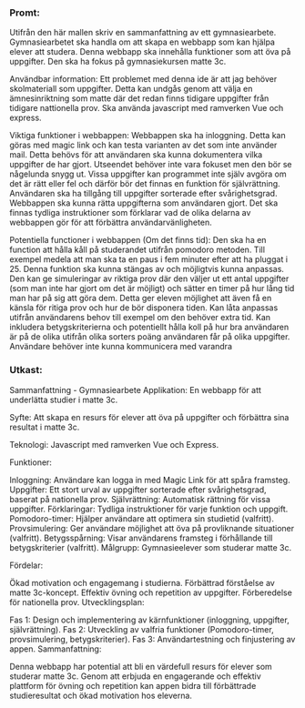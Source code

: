 ### Promt:
Utifrån den här mallen skriv en sammanfattning av ett gymnasiearbete. Gymnasiearbetet ska handla om att skapa en webbapp som kan hjälpa elever att studera. Denna webbapp ska innehålla funktioner som att öva på uppgifter. Den ska ha fokus på gymnasiekursen matte 3c. 

Användbar information:
Ett problemet med denna ide är att jag behöver skolmateriall som uppgifter. Detta kan undgås genom att välja en ämnesinriktning som matte där det redan finns tidigare uppgifter från tidigare nattionella prov.
Ska använda javascript med ramverken Vue och express. 

Viktiga funktioner i webbappen:
Webbappen ska ha inloggning. Detta kan göras med magic link och kan testa varianten av det som inte använder mail. Detta behövs för att användaren ska kunna dokumentera vilka uppgifter de har gjort.
Utseendet behöver inte vara fokuset men den bör se någelunda snygg ut.
Vissa uppgifter kan programmet inte själv avgöra om det är rätt eller fel och därför bör det finnas en funktion för självrättning.
Användaren ska ha tillgång till uppgifter sorterade efter svårighetsgrad. 
Webbappen ska kunna rätta uppgifterna som användaren gjort.
Det ska finnas tydliga instruktioner som förklarar vad de olika delarna av webbappen gör för att förbättra användarvänligheten. 

Potentiella functioner i webbappen (Om det finns tid):
Den ska ha en function att hålla kåll på studerandet utifrån pomodoro metoden. Till exempel medela att man ska ta en paus i fem minuter efter att ha pluggat i 25. Denna funktion ska kunna stängas av och möjligtvis kunna anpassas.
Den kan ge simuleringar av riktiga prov där den väljer ut ett antal uppgifter (som man inte har gjort om det är möjligt) och sätter en timer på hur lång tid man har på sig att göra dem. Detta ger eleven möjlighet att även få en känsla för ritiga prov och hur de bör disponera tiden. Kan låta anpassas utifrån användarens behov till exempel om den behöver extra tid.
Kan inkludera betygskriterierna och potentiellt hålla koll på hur bra användaren är på de olika utifrån olika sorters poäng användaren får på olika uppgifter.
Användare behöver inte kunna kommunicera med varandra

### Utkast:
Sammanfattning - Gymnasiearbete
Applikation: En webbapp för att underlätta studier i matte 3c.

Syfte: Att skapa en resurs för elever att öva på uppgifter och förbättra sina resultat i matte 3c.

Teknologi: Javascript med ramverken Vue och Express.

Funktioner:

Inloggning: Användare kan logga in med Magic Link för att spåra framsteg.
Uppgifter: Ett stort urval av uppgifter sorterade efter svårighetsgrad, baserat på nationella prov.
Självrättning: Automatisk rättning för vissa uppgifter.
Förklaringar: Tydliga instruktioner för varje funktion och uppgift.
Pomodoro-timer: Hjälper användare att optimera sin studietid (valfritt).
Provsimulering: Ger användare möjlighet att öva på provliknande situationer (valfritt).
Betygsspårning: Visar användarens framsteg i förhållande till betygskriterier (valfritt).
Målgrupp: Gymnasieelever som studerar matte 3c.

Fördelar:

Ökad motivation och engagemang i studierna.
Förbättrad förståelse av matte 3c-koncept.
Effektiv övning och repetition av uppgifter.
Förberedelse för nationella prov.
Utvecklingsplan:

Fas 1: Design och implementering av kärnfunktioner (inloggning, uppgifter, självrättning).
Fas 2: Utveckling av valfria funktioner (Pomodoro-timer, provsimulering, betygskriterier).
Fas 3: Användartestning och finjustering av appen.
Sammanfattning:

Denna webbapp har potential att bli en värdefull resurs för elever som studerar matte 3c. Genom att erbjuda en engagerande och effektiv plattform för övning och repetition kan appen bidra till förbättrade studieresultat och ökad motivation hos eleverna.

